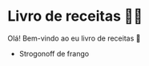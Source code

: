 # Livro de receitas :man_cook:

Olá! Bem-vindo ao eu livro de receitas :wave:

- Strogonoff de frango